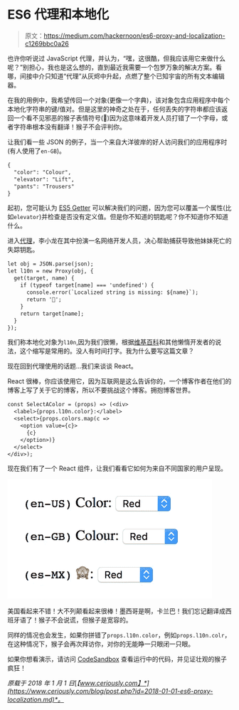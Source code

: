 # ES6 代理和本地化

> 原文：<https://medium.com/hackernoon/es6-proxy-and-localization-c1269bbc0a26>

也许你听说过 JavaScript 代理，并认为，“嘿，这很酷，但我应该用它来做什么呢？”别担心，我也是这么想的，直到最近我需要一个包罗万象的解决方案。看哪，间接中介只知道“代理”从灰烬中升起，点燃了整个已知宇宙的所有文本编辑器。

在我的用例中，我希望传回一个对象(更像一个字典)，该对象包含应用程序中每个本地化字符串的键/值对。但是这里的神奇之处在于，任何丢失的字符串都应该返回一个看不见邪恶的猴子表情符号(🙈)因为这意味着开发人员打错了一个字母，或者字符串根本没有翻译！猴子不会评判你。

让我们看一些 JSON 的例子，当一个来自大洋彼岸的好人访问我们的应用程序时(有人使用了`en-GB`)。

```
{
  "color": "Colour",
  "elevator": "Lift",
  "pants": "Trousers"
}
```

起初，您可能认为 [ES5 Getter](https://developer.mozilla.org/en-US/docs/Web/JavaScript/Reference/Functions/get) 可以解决我们的问题，因为您可以覆盖一个属性(比如`elevator`)并检查是否没有定义值。但是你不知道的钥匙呢？你不知道你不知道什么。

进入[代理](https://developer.mozilla.org/en-US/docs/Web/JavaScript/Reference/Global_Objects/Proxy)，李小龙在其中扮演一名网络开发人员，决心帮助捕获导致他妹妹死亡的失踪钥匙。

```
let obj = JSON.parse(json);
let l10n = new Proxy(obj, {
  get(target, name) {
    if (typeof target[name] === 'undefined') {
      console.error(`Localized string is missing: ${name}`);
      return '🙈';
    }
    return target[name];
  }
});
```

我们称本地化对象为`l10n`,因为我们很懒，根据[维基百科](https://en.wikipedia.org/wiki/Internationalization_and_localization#Naming)和其他懒惰开发者的说法，这个缩写是常用的。没人有时间打字。我为什么要写这篇文章？

现在回到代理使用的话题…我们来谈谈 React。

React 很棒，你应该使用它，因为互联网是这么告诉你的，一个博客作者在他们的博客上写了关于它的博客，所以不要挑战这个博客。拥抱博客世界。

```
const SelectAColor = (props) => (<div>
  <label>{props.l10n.color}:</label>
  <select>{props.colors.map(c =>
    <option value={c}>
      {c}
    </option>)}
  </select>
</div>);
```

现在我们有了一个 React 组件，让我们看看它如何为来自不同国家的用户呈现。

![](img/6631953bee06824bc6a36125fb56103b.png)

美国看起来不错！大不列颠看起来很棒！墨西哥是啊，卡兰巴！我们忘记翻译成西班牙语了！猴子不会说谎，但猴子是宽容的。

同样的情况也会发生，如果你拼错了`props.l10n.color`，例如`props.l10n.colr`，在这种情况下，猴子会再次拜访你，对你的无能睁一只眼闭一只眼。

如果你想看演示，请访问 [CodeSandbox](https://codesandbox.io/s/48lknyyo47) 查看运行中的代码，并见证壮观的猴子疯狂！

*原载于 2018 年 1 月 1 日*[*【www.ceriously.com】*](https://www.ceriously.com/blog/post.php?id=2018-01-01-es6-proxy-localization.md)*。*